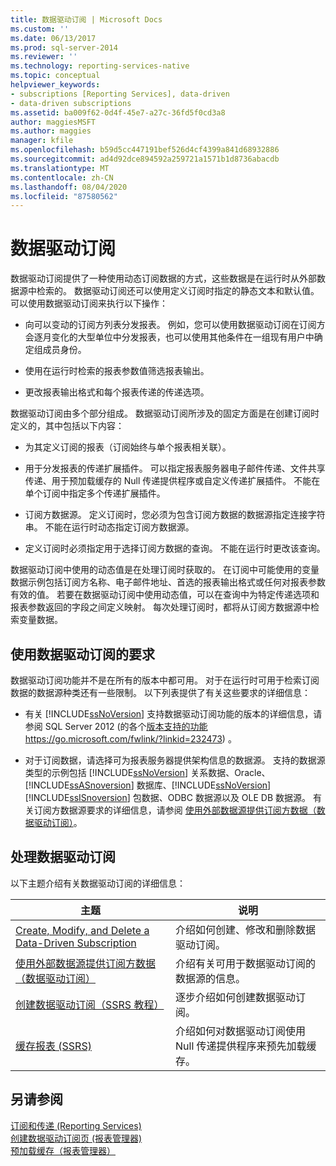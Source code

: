 ```yaml
---
title: 数据驱动订阅 | Microsoft Docs
ms.custom: ''
ms.date: 06/13/2017
ms.prod: sql-server-2014
ms.reviewer: ''
ms.technology: reporting-services-native
ms.topic: conceptual
helpviewer_keywords:
- subscriptions [Reporting Services], data-driven
- data-driven subscriptions
ms.assetid: ba009f62-0d4f-45e7-a27c-36fd5f0cd3a8
author: maggiesMSFT
ms.author: maggies
manager: kfile
ms.openlocfilehash: b59d5cc447191bef526d4cf4399a841d68932886
ms.sourcegitcommit: ad4d92dce894592a259721a1571b1d8736abacdb
ms.translationtype: MT
ms.contentlocale: zh-CN
ms.lasthandoff: 08/04/2020
ms.locfileid: "87580562"
---
```

# <a name="data-driven-subscriptions"></a>数据驱动订阅
  数据驱动订阅提供了一种使用动态订阅数据的方式，这些数据是在运行时从外部数据源中检索的。 数据驱动订阅还可以使用定义订阅时指定的静态文本和默认值。 可以使用数据驱动订阅来执行以下操作：  
  
-   向可以变动的订阅方列表分发报表。 例如，您可以使用数据驱动订阅在订阅方会逐月变化的大型单位中分发报表，也可以使用其他条件在一组现有用户中确定组成员身份。  
  
-   使用在运行时检索的报表参数值筛选报表输出。  
  
-   更改报表输出格式和每个报表传递的传递选项。  
  
 数据驱动订阅由多个部分组成。 数据驱动订阅所涉及的固定方面是在创建订阅时定义的，其中包括以下内容：  
  
-   为其定义订阅的报表（订阅始终与单个报表相关联）。  
  
-   用于分发报表的传递扩展插件。 可以指定报表服务器电子邮件传递、文件共享传递、用于预加载缓存的 Null 传递提供程序或自定义传递扩展插件。 不能在单个订阅中指定多个传递扩展插件。  
  
-   订阅方数据源。 定义订阅时，您必须为包含订阅方数据的数据源指定连接字符串。 不能在运行时动态指定订阅方数据源。  
  
-   定义订阅时必须指定用于选择订阅方数据的查询。 不能在运行时更改该查询。  
  
 数据驱动订阅中使用的动态值是在处理订阅时获取的。 在订阅中可能使用的变量数据示例包括订阅方名称、电子邮件地址、首选的报表输出格式或任何对报表参数有效的值。 若要在数据驱动订阅中使用动态值，可以在查询中为特定传递选项和报表参数返回的字段之间定义映射。 每次处理订阅时，都将从订阅方数据源中检索变量数据。  
  
## <a name="requirements-for-using-data-driven-subscriptions"></a>使用数据驱动订阅的要求  
 数据驱动订阅功能并不是在所有的版本中都可用。 对于在运行时可用于检索订阅数据的数据源种类还有一些限制。 以下列表提供了有关这些要求的详细信息：  
  
-   有关 [!INCLUDE[ssNoVersion](../../includes/ssnoversion-md.md)] 支持数据驱动订阅功能的版本的详细信息，请参阅 SQL Server 2012 (的各个[版本支持的功能](https://go.microsoft.com/fwlink/?linkid=232473) https://go.microsoft.com/fwlink/?linkid=232473) 。  
  
-   对于订阅数据，请选择可为报表服务器提供架构信息的数据源。 支持的数据源类型的示例包括 [!INCLUDE[ssNoVersion](../../includes/ssnoversion-md.md)] 关系数据、Oracle、[!INCLUDE[ssASnoversion](../../includes/ssasnoversion-md.md)] 数据库、[!INCLUDE[ssNoVersion](../../includes/ssnoversion-md.md)] [!INCLUDE[ssISnoversion](../../includes/ssisnoversion-md.md)] 包数据、ODBC 数据源以及 OLE DB 数据源。 有关订阅方数据源要求的详细信息，请参阅 [使用外部数据源提供订阅方数据（数据驱动订阅）](use-an-external-data-source-for-subscriber-data-data-driven-subscription.md)。  
  
## <a name="working-with-data-driven-subscriptions"></a>处理数据驱动订阅  
 以下主题介绍有关数据驱动订阅的详细信息：  
  
|主题|说明|  
|------------|-----------------|  
|[Create, Modify, and Delete a Data-Driven Subscription](data-driven-subscriptions.md)|介绍如何创建、修改和删除数据驱动订阅。|  
|[使用外部数据源提供订阅方数据（数据驱动订阅）](use-an-external-data-source-for-subscriber-data-data-driven-subscription.md)|介绍有关可用于数据驱动订阅的数据源的信息。|  
|[创建数据驱动订阅（SSRS 教程）](../create-a-data-driven-subscription-ssrs-tutorial.md)|逐步介绍如何创建数据驱动订阅。|  
|[缓存报表 (SSRS)](../report-server/caching-reports-ssrs.md)|介绍如何对数据驱动订阅使用 Null 传递提供程序来预先加载缓存。|  
  
## <a name="see-also"></a>另请参阅  
 [订阅和传递 (Reporting Services)](subscriptions-and-delivery-reporting-services.md)   
 [创建数据驱动订阅页 &#40;报表管理器&#41;](../create-data-driven-subscription-page-report-manager.md)   
 [预加载缓存（报表管理器）](../report-server/preload-the-cache-report-manager.md)  
  
  
